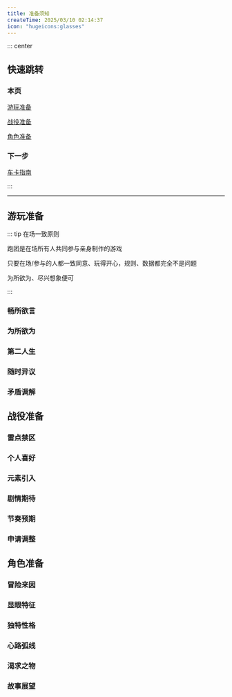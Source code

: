 ```yaml
---
title: 准备须知
createTime: 2025/03/10 02:14:37
icon: "hugeicons:glasses"
---
```


::: center

## 快速跳转

### 本页

[游玩准备](#游玩准备)

[战役准备](#战役准备)

[角色准备](#角色准备)

### 下一步

[车卡指南](./character_creation)

:::

---

## 游玩准备

::: tip 在场一致原则

跑团是在场所有人共同参与亲身制作的游戏

只要在场/参与的人都一致同意、玩得开心，规则、数据都完全不是问题

为所欲为、尽兴想象便可

:::

### 畅所欲言

### 为所欲为

### 第二人生

### 随时异议

### 矛盾调解

## 战役准备

### 雷点禁区

### 个人喜好

### 元素引入

### 剧情期待

### 节奏预期

### 申请调整

## 角色准备

### 冒险来因

### 显眼特征

### 独特性格

### 心路弧线

### 渴求之物

### 故事展望
